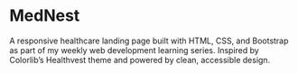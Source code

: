 # MedNest
A responsive healthcare landing page built with HTML, CSS, and Bootstrap as part of my weekly web development learning series. Inspired by Colorlib’s Healthvest theme and powered by clean, accessible design.
